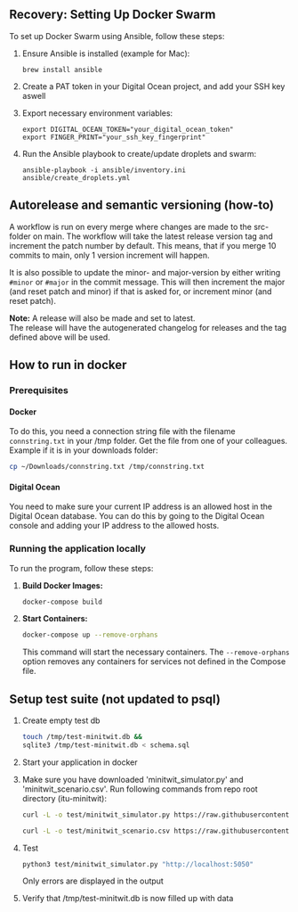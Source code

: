 ## Recovery: Setting Up Docker Swarm

To set up Docker Swarm using Ansible, follow these steps:

1. Ensure Ansible is installed (example for Mac):
   
   ```shell
   brew install ansible
   ```

2. Create a PAT token in your Digital Ocean project, and add your SSH key aswell
3. Export necessary environment variables:

   ```shell
   export DIGITAL_OCEAN_TOKEN="your_digital_ocean_token"
   export FINGER_PRINT="your_ssh_key_fingerprint"
   ```

4. Run the Ansible playbook to create/update droplets and swarm:

   ```shell
   ansible-playbook -i ansible/inventory.ini ansible/create_droplets.yml
   ```


## Autorelease and semantic versioning (how-to)

A workflow is run on every merge where changes are made to the src-folder on main. The workflow will take the latest release version tag and increment the patch number by default. This means, that if you merge 10 commits to main, only 1 version increment will happen. 

It is also possible to update the minor- and major-version by either writing `#minor` or `#major` in the commit message. This will then increment the major (and reset patch and minor) if that is asked for, or increment minor (and reset patch).

**Note:** A release will also be made and set to latest. \
The release will have the autogenerated changelog for releases and the tag defined above will be used.

## How to run in docker
### Prerequisites
#### Docker

To do this, you need a connection string file with the filename `connstring.txt` in your /tmp folder. Get the file from one of your colleagues. Example if it is in your downloads folder:

```bash
cp ~/Downloads/connstring.txt /tmp/connstring.txt
```

#### Digital Ocean

You need to make sure your current IP address is an allowed host in the Digital Ocean database. You can do this by going to the Digital Ocean console and adding your IP address to the allowed hosts.
  
### Running the application locally
To run the program, follow these steps:

1. **Build Docker Images:**

   ```bash
   docker-compose build
   ```

2. **Start Containers:**

   ```bash
   docker-compose up --remove-orphans
   ```

   This command will start the necessary containers. The `--remove-orphans` option removes any containers for services not defined in the Compose file.


## Setup test suite (not updated to psql)

1. Create empty test db

   ```bash
   touch /tmp/test-minitwit.db &&
   sqlite3 /tmp/test-minitwit.db < schema.sql
   ```

2. Start your application in docker

3. Make sure you have downloaded 'minitwit_simulator.py' and 'minitwit_scenario.csv'.
   Run following commands from repo root directory (itu-minitwit):

   ```bash
   curl -L -o test/minitwit_simulator.py https://raw.githubusercontent.com/itu-devops/lecture_notes/master/sessions/session_03/API_Spec/minitwit_simulator.py
   ```

   ```bash
   curl -L -o test/minitwit_scenario.csv https://raw.githubusercontent.com/itu-devops/lecture_notes/master/sessions/session_03/API_Spec/minitwit_scenario.csv
   ```

4. Test

   ```bash
   python3 test/minitwit_simulator.py "http://localhost:5050"
   ```

   Only errors are displayed in the output

5. Verify that /tmp/test-minitwit.db is now filled up with data

